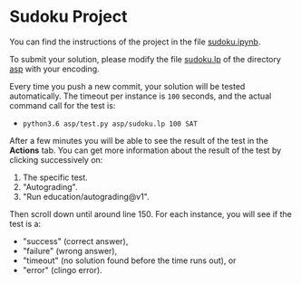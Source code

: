 # Sudoku Project

You can find the instructions of the project in the file [sudoku.ipynb](sudoku.ipynb).

To submit your solution, please modify the file [sudoku.lp](asp/sudoku.lp) of the directory [asp](asp) with your encoding.

Every time you push a new commit, your solution will be tested automatically. 
The timeout per instance is `100` seconds, and
the actual command call for the test is:
* ``python3.6 asp/test.py asp/sudoku.lp 100 SAT``

After a few minutes you will be able to see the result of the test in the **Actions** tab.
You can get more information about the result of the test by clicking successively on:
1. The specific test.
2. "Autograding".
3. "Run education/autograding@v1".

Then scroll down until around line 150.
For each instance, you will see if the test is a:
* "success" (correct answer),
* "failure" (wrong answer),
* "timeout" (no solution found before the time runs out), or
* "error" (clingo error).
